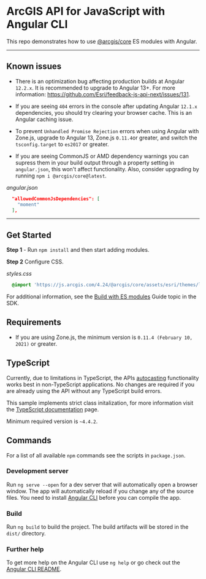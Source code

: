 # ArcGIS API for JavaScript with Angular CLI

This repo demonstrates how to use [@arcgis/core](https://www.npmjs.com/package/@arcgis/core) ES modules with Angular. 

---
## Known issues

* There is an optimization bug affecting production builds at Angular `12.2.x`. It is recommended to upgrade to Angular 13+. For more information: https://github.com/Esri/feedback-js-api-next/issues/131.

* If you are seeing `404` errors in the console after updating Angular `12.1.x` dependencies, you should try clearing your browser cache. This is an Angular caching issue. 

* To prevent `Unhandled Promise Rejection` errors when using Angular with Zone.js, upgrade to Angular 13, Zone.js `0.11.4`or greater, and switch the `tsconfig.target` to `es2017` or greater.

* If you are seeing CommonJS or AMD dependency warnings you can supress them in your build output through a property setting in `angular.json`, this won't affect functionality. Also, consider upgrading by running `npm i @arcgis/core@latest`.

*angular.json*

```json
  "allowedCommonJsDependencies": [
    "moment"
  ],
```
---

## Get Started

**Step 1** - Run `npm install` and then start adding modules.

**Step 2** Configure CSS.

*styles.css*

```css
  @import 'https://js.arcgis.com/4.24/@arcgis/core/assets/esri/themes/light/main.css';
```

For additional information, see the [Build with ES modules](https://developers.arcgis.com/javascript/latest/es-modules/) Guide topic in the SDK.

## Requirements

* If you are using Zone.js, the minimum version is `0.11.4 (February 10, 2021)` or greater.

## TypeScript

Currently, due to limitations in TypeScript, the APIs [autocasting](https://developers.arcgis.com/javascript/latest/programming-patterns/#autocasting) functionality works best in non-TypeScript applications. No changes are required if you are already using the API without any TypeScript build errors.

This sample implements strict class initalization, for more information visit the [TypeScript documentation](https://www.typescriptlang.org/docs/handbook/release-notes/typescript-2-7.html#strict-class-initialization) page.

Minimum required version is `~4.4.2`.

## Commands

For a list of all available `npm` commands see the scripts in `package.json`. 

### Development server

Run `ng serve --open` for a dev server that will automatically open a browser window. The app will automatically reload if you change any of the source files. You need to install [Angular CLI](https://cli.angular.io/) before you can compile the app. 

### Build

Run `ng build` to build the project. The build artifacts will be stored in the `dist/` directory. 

### Further help

To get more help on the Angular CLI use `ng help` or go check out the [Angular CLI README](https://github.com/angular/angular-cli/blob/master/README.md).
